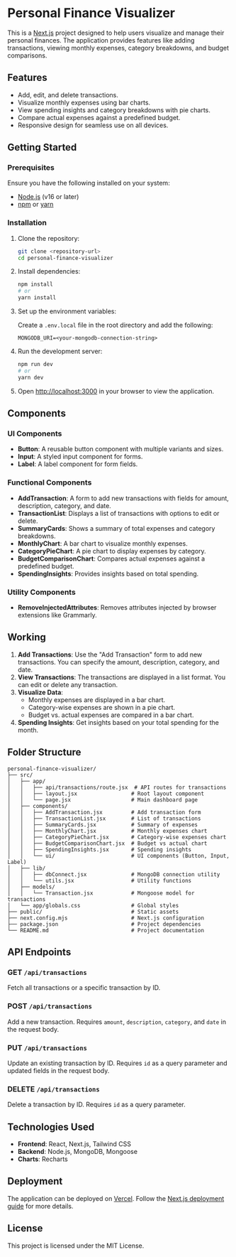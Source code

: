 # Personal Finance Visualizer

This is a [Next.js](https://nextjs.org) project designed to help users visualize and manage their personal finances. The application provides features like adding transactions, viewing monthly expenses, category breakdowns, and budget comparisons.

## Features

- Add, edit, and delete transactions.
- Visualize monthly expenses using bar charts.
- View spending insights and category breakdowns with pie charts.
- Compare actual expenses against a predefined budget.
- Responsive design for seamless use on all devices.

## Getting Started

### Prerequisites

Ensure you have the following installed on your system:

- [Node.js](https://nodejs.org/) (v16 or later)
- [npm](https://www.npmjs.com/) or [yarn](https://yarnpkg.com/)

### Installation

1. Clone the repository:

   ```bash
   git clone <repository-url>
   cd personal-finance-visualizer
   ```

2. Install dependencies:

   ```bash
   npm install
   # or
   yarn install
   ```

3. Set up the environment variables:

   Create a `.env.local` file in the root directory and add the following:

   ```env
   MONGODB_URI=<your-mongodb-connection-string>
   ```

4. Run the development server:

   ```bash
   npm run dev
   # or
   yarn dev
   ```

5. Open [http://localhost:3000](http://localhost:3000) in your browser to view the application.

## Components

### UI Components

- **Button**: A reusable button component with multiple variants and sizes.
- **Input**: A styled input component for forms.
- **Label**: A label component for form fields.

### Functional Components

- **AddTransaction**: A form to add new transactions with fields for amount, description, category, and date.
- **TransactionList**: Displays a list of transactions with options to edit or delete.
- **SummaryCards**: Shows a summary of total expenses and category breakdowns.
- **MonthlyChart**: A bar chart to visualize monthly expenses.
- **CategoryPieChart**: A pie chart to display expenses by category.
- **BudgetComparisonChart**: Compares actual expenses against a predefined budget.
- **SpendingInsights**: Provides insights based on total spending.

### Utility Components

- **RemoveInjectedAttributes**: Removes attributes injected by browser extensions like Grammarly.

## Working

1. **Add Transactions**: Use the "Add Transaction" form to add new transactions. You can specify the amount, description, category, and date.
2. **View Transactions**: The transactions are displayed in a list format. You can edit or delete any transaction.
3. **Visualize Data**:
   - Monthly expenses are displayed in a bar chart.
   - Category-wise expenses are shown in a pie chart.
   - Budget vs. actual expenses are compared in a bar chart.
4. **Spending Insights**: Get insights based on your total spending for the month.

## Folder Structure

```
personal-finance-visualizer/
├── src/
│   ├── app/
│   │   ├── api/transactions/route.jsx  # API routes for transactions
│   │   ├── layout.jsx                 # Root layout component
│   │   └── page.jsx                   # Main dashboard page
│   ├── components/
│   │   ├── AddTransaction.jsx         # Add transaction form
│   │   ├── TransactionList.jsx        # List of transactions
│   │   ├── SummaryCards.jsx           # Summary of expenses
│   │   ├── MonthlyChart.jsx           # Monthly expenses chart
│   │   ├── CategoryPieChart.jsx       # Category-wise expenses chart
│   │   ├── BudgetComparisonChart.jsx  # Budget vs actual chart
│   │   ├── SpendingInsights.jsx       # Spending insights
│   │   └── ui/                        # UI components (Button, Input, Label)
│   ├── lib/
│   │   ├── dbConnect.jsx              # MongoDB connection utility
│   │   └── utils.jsx                  # Utility functions
│   ├── models/
│   │   └── Transaction.jsx            # Mongoose model for transactions
│   └── app/globals.css                # Global styles
├── public/                            # Static assets
├── next.config.mjs                    # Next.js configuration
├── package.json                       # Project dependencies
└── README.md                          # Project documentation
```

## API Endpoints

### GET `/api/transactions`

Fetch all transactions or a specific transaction by ID.

### POST `/api/transactions`

Add a new transaction. Requires `amount`, `description`, `category`, and `date` in the request body.

### PUT `/api/transactions`

Update an existing transaction by ID. Requires `id` as a query parameter and updated fields in the request body.

### DELETE `/api/transactions`

Delete a transaction by ID. Requires `id` as a query parameter.

## Technologies Used

- **Frontend**: React, Next.js, Tailwind CSS
- **Backend**: Node.js, MongoDB, Mongoose
- **Charts**: Recharts

## Deployment

The application can be deployed on [Vercel](https://vercel.com/). Follow the [Next.js deployment guide](https://nextjs.org/docs/app/building-your-application/deploying) for more details.

## License

This project is licensed under the MIT License.
